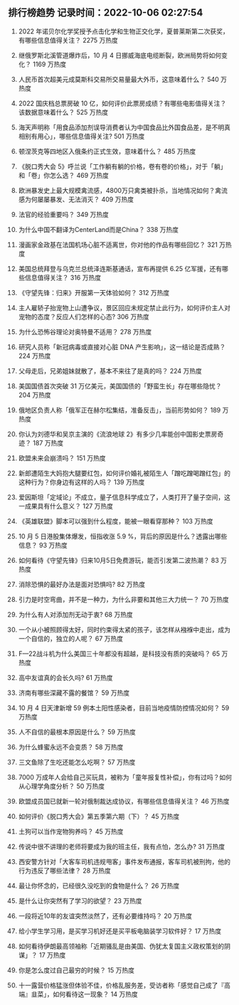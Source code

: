 
## 排行榜趋势 记录时间：2022-10-06 02:27:54
  
  1. 2022 年诺贝尔化学奖授予点击化学和生物正交化学，夏普莱斯第二次获奖，有哪些信息值得关注？ 2275 万热度
    
  2. 继俄罗斯北溪管道爆炸后，10 月 4 日挪威海底电缆断裂，欧洲局势将如何变化？ 1169 万热度
    
  3. 人民币首次超美元成莫斯科交易所交易量最大外币，这意味着什么？ 540 万热度
    
  4. 2022 国庆档总票房破 10 亿，如何评价此票房成绩？有哪些电影值得关注？该数据意味着什么？ 525 万热度
    
  5. 海天声明称「用食品添加剂误导消费者认为中国食品比外国食品差，是不明真相别有用心」，哪些信息值得关注? 501 万热度
    
  6. 顿涅茨克等四地区入俄条约正式生效，意味着什么？ 485 万热度
    
  7. 《脱口秀大会 5》呼兰说「工作躺有躺的价格，卷有卷的价格」，对于「躺」和「卷」你怎么选？ 469 万热度
    
  8. 欧洲暴发史上最大规模禽流感，4800万只禽类被扑杀，当地情况如何？禽流感为何屡屡暴发、无法消灭？ 409 万热度
    
  9. 法官的经验重要吗？ 349 万热度
    
  10. 为什么中国不翻译为CenterLand而是China？ 338 万热度
    
  11. 漫画家金政基在法国机场心脏不适离世，你对他的作品有哪些回忆？ 321 万热度
    
  12. 美国总统拜登与乌克兰总统泽连斯基通话，宣布再提供 6.25 亿军援，还有哪些信息值得关注？ 316 万热度
    
  13. 《守望先锋：归来》开服第一天体验如何？ 312 万热度
    
  14. 主人雇轿子抬宠物上山遭争议，景区回应未规定禁止此行为，如何评价主人对宠物的态度？反应人们怎样的心态? 306 万热度
    
  15. 为什么恐怖谷理论对奥特曼不适用？ 278 万热度
    
  16. 研究人员称「新冠病毒或直接对心脏 DNA 产生影响」，这一结论是否成熟？ 224 万热度
    
  17. 父母走后，兄弟姐妹就散了，基本不来往了是真的吗？ 224 万热度
    
  18. 美国国债首次突破 31 万亿美元，美国国债的「野蛮生长」存在哪些隐忧？ 204 万热度
    
  19. 俄地区负责人称「俄军正在赫尔松集结，准备反击」，当前形势如何？ 189 万热度
    
  20. 你认为刘德华和吴京主演的《流浪地球 2》有多少几率能创中国影史票房奇迹？ 187 万热度
    
  21. 欧盟未来会崩溃吗？ 151 万热度
    
  22. 新郎遭陌生大妈抱大腿要红包，如何评价婚礼被陌生人「蹭吃蹭喝蹭红包」的这种行为？你身边有这样的人吗？ 139 万热度
    
  23. 爱因斯坦「定域论」不成立，量子信息科学成立了，人类打开了量子空间，这一成果具有什么意义？ 127 万热度
    
  24. 《英雄联盟》脚本可以强到什么程度，能被一眼看穿那种？ 103 万热度
    
  25. 10 月 5 日港股集体爆发，恒指收涨 5.9 %，背后的原因是什么？透露出哪些信息？ 93 万热度
    
  26. 如何看待《守望先锋》归来10月5日免费游玩，能否引发第二波热潮？ 83 万热度
    
  27. 消除恐惧的最好办法是面对恐惧吗? 82 万热度
    
  28. 引力是时空弯曲，并不是一种力，为什么非要和其他三大力统一？ 70 万热度
    
  29. 为什么有人对添加剂无动于衷? 68 万热度
    
  30. 一个从小被照顾得太好，同时约束得太紧的孩子，该怎样从襁褓中走出，成为一个自信的，独立的人呢？ 67 万热度
    
  31. F—22战斗机为什么美国三十年都没有超越，是科技没有质的突破吗？ 65 万热度
    
  32. 高中友谊真的会长久吗? 61 万热度
    
  33. 济南有哪些深藏不露的餐馆？ 59 万热度
    
  34. 10 月 4 日天津新增 59 例本土阳性感染者，目前当地疫情防控情况如何？ 59 万热度
    
  35. 人不自信的最根本原因是什么？ 59 万热度
    
  36. 为什么蜂蜜永远不会变质？ 58 万热度
    
  37. 三文鱼除了生吃还能怎么吃啊？ 57 万热度
    
  38. 7000 万成年人会给自己买玩具，被称为「童年报复性补偿」，你有过吗？如何从心理学角度分析？ 50 万热度
    
  39. 欧盟成员国已就新一轮对俄制裁达成协议，有哪些信息值得关注？ 46 万热度
    
  40. 如何评价《脱口秀大会》第五季第六期（下）？ 45 万热度
    
  41. 土狗可以当作宠物狗养吗？ 45 万热度
    
  42. 传说中很不讲理的老师将要成为我的班主任，我有点怕，怎么办? 31 万热度
    
  43. 西安警方针对「大客车司机违规甩客」事件发布通报，客车司机被刑拘，他的行为违反了哪些法律？ 28 万热度
    
  44. 最让你怀念的，已经很久没吃到的食物是什么？ 26 万热度
    
  45. 是什么让你突然有了学习的欲望？ 23 万热度
    
  46. 一段将近10年的友谊突然淡然了，还有必要维持吗？ 20 万热度
    
  47. 给小学生学习用，是买学习机好还是买平板电脑装学习软件好？ 17 万热度
    
  48. 如何看待伊朗最高领袖称「近期骚乱是由美国、伪犹太复国主义政权策划的阴谋」？ 17 万热度
    
  49. 你是怎么度过自己最穷的时候？ 15 万热度
    
  50. 十一露营价格猛涨但体验不佳，价格乱服务差，受访者称「感觉自己成了『高端』韭菜」，如何看待这一现象？ 14 万热度
    